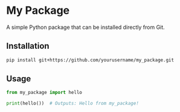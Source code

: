 # My Package

A simple Python package that can be installed directly from Git.

## Installation

```bash
pip install git+https://github.com/yourusername/my_package.git
```

## Usage

```python
from my_package import hello

print(hello())  # Outputs: Hello from my_package!
```
